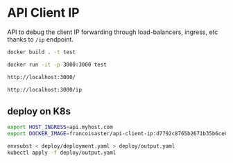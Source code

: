 # API Client IP

API to debug the client IP forwarding through load-balancers, ingress, etc thanks to `/ip` endpoint.

```sh
docker build . -t test

docker run -it -p 3000:3000 test

http://localhost:3000/

http://localhost:3000/ip
```

## deploy on K8s

```sh
export HOST_INGRESS=api.myhost.com
export DOCKER_IMAGE=francoisaster/api-client-ip:d7792c8765b2671b35b6ce6cd23eeeffadc146d7

envsubst < deploy/deployment.yaml > deploy/output.yaml   
kubectl apply -f deploy/output.yaml
```